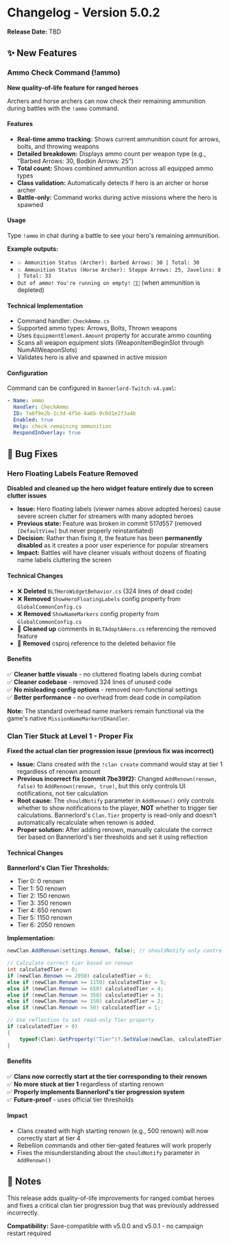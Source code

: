 # Changelog - Version 5.0.2

**Release Date:** TBD

## ✨ New Features

### Ammo Check Command (!ammo)

**New quality-of-life feature for ranged heroes**

Archers and horse archers can now check their remaining ammunition during battles with the `!ammo` command.

#### Features

- **Real-time ammo tracking:** Shows current ammunition count for arrows, bolts, and throwing weapons
- **Detailed breakdown:** Displays ammo count per weapon type (e.g., "Barbed Arrows: 30, Bodkin Arrows: 25")
- **Total count:** Shows combined ammunition across all equipped ammo types
- **Class validation:** Automatically detects if hero is an archer or horse archer
- **Battle-only:** Command works during active missions where the hero is spawned

#### Usage

Type `!ammo` in chat during a battle to see your hero's remaining ammunition.

**Example outputs:**
- `💥 Ammunition Status (Archer): Barbed Arrows: 30 | Total: 30`
- `💥 Ammunition Status (Horse Archer): Steppe Arrows: 25, Javelins: 8 | Total: 33`
- `Out of ammo! You're running on empty! 🏹💨` (when ammunition is depleted)

#### Technical Implementation

- Command handler: `CheckAmmo.cs`
- Supported ammo types: Arrows, Bolts, Thrown weapons
- Uses `EquipmentElement.Amount` property for accurate ammo counting
- Scans all weapon equipment slots (WeaponItemBeginSlot through NumAllWeaponSlots)
- Validates hero is alive and spawned in active mission

#### Configuration

Command can be configured in `Bannerlord-Twitch-v4.yaml`:
```yaml
- Name: ammo
  Handler: CheckAmmo
  ID: 7a8f9e2b-1c3d-4f5e-8a6b-9c0d1e2f3a4b
  Enabled: true
  Help: check remaining ammunition
  RespondInOverlay: true
```

## 🐛 Bug Fixes

### Hero Floating Labels Feature Removed

**Disabled and cleaned up the hero widget feature entirely due to screen clutter issues**

- **Issue:** Hero floating labels (viewer names above adopted heroes) cause severe screen clutter for streamers with many adopted heroes
- **Previous state:** Feature was broken in commit 517d557 (removed `[DefaultView]` but never properly reinstantiated)
- **Decision:** Rather than fixing it, the feature has been **permanently disabled** as it creates a poor user experience for popular streamers
- **Impact:** Battles will have cleaner visuals without dozens of floating name labels cluttering the screen

#### Technical Changes

- ❌ **Deleted** `BLTHeroWidgetBehavior.cs` (324 lines of dead code)
- ❌ **Removed** `ShowHeroFloatingLabels` config property from `GlobalCommonConfig.cs`
- ❌ **Removed** `ShowNameMarkers` config property from `GlobalCommonConfig.cs` 
- 🧹 **Cleaned up** comments in `BLTAdoptAHero.cs` referencing the removed feature
- 🧹 **Removed** csproj reference to the deleted behavior file

#### Benefits

✅ **Cleaner battle visuals** - no cluttered floating labels during combat  
✅ **Cleaner codebase** - removed 324 lines of unused code  
✅ **No misleading config options** - removed non-functional settings  
✅ **Better performance** - no overhead from dead code in compilation

**Note:** The standard overhead name markers remain functional via the game's native `MissionNameMarkerUIHandler`.

### Clan Tier Stuck at Level 1 - Proper Fix

**Fixed the actual clan tier progression issue (previous fix was incorrect)**

- **Issue:** Clans created with the `!clan create` command would stay at tier 1 regardless of renown amount
- **Previous incorrect fix (commit 7be39f2):** Changed `AddRenown(renown, false)` to `AddRenown(renown, true)`, but this only controls UI notifications, not tier calculation
- **Root cause:** The `shouldNotify` parameter in `AddRenown()` only controls whether to show notifications to the player, **NOT** whether to trigger tier calculations. Bannerlord's `Clan.Tier` property is read-only and doesn't automatically recalculate when renown is added.
- **Proper solution:** After adding renown, manually calculate the correct tier based on Bannerlord's tier thresholds and set it using reflection

#### Technical Changes

**Bannerlord's Clan Tier Thresholds:**
- Tier 0: 0 renown
- Tier 1: 50 renown
- Tier 2: 150 renown
- Tier 3: 350 renown
- Tier 4: 650 renown
- Tier 5: 1150 renown
- Tier 6: 2050 renown

**Implementation:**
```csharp
newClan.AddRenown(settings.Renown, false); // shouldNotify only controls UI

// Calculate correct tier based on renown
int calculatedTier = 0;
if (newClan.Renown >= 2050) calculatedTier = 6;
else if (newClan.Renown >= 1150) calculatedTier = 5;
else if (newClan.Renown >= 650) calculatedTier = 4;
else if (newClan.Renown >= 350) calculatedTier = 3;
else if (newClan.Renown >= 150) calculatedTier = 2;
else if (newClan.Renown >= 50) calculatedTier = 1;

// Use reflection to set read-only Tier property
if (calculatedTier > 0)
{
    typeof(Clan).GetProperty("Tier")?.SetValue(newClan, calculatedTier);
}
```

#### Benefits

✅ **Clans now correctly start at the tier corresponding to their renown**  
✅ **No more stuck at tier 1** regardless of starting renown  
✅ **Properly implements Bannerlord's tier progression system**  
✅ **Future-proof** - uses official tier thresholds

#### Impact

- Clans created with high starting renown (e.g., 500 renown) will now correctly start at tier 4
- Rebellion commands and other tier-gated features will work properly
- Fixes the misunderstanding about the `shouldNotify` parameter in `AddRenown()`

## 📝 Notes

This release adds quality-of-life improvements for ranged combat heroes and fixes a critical clan tier progression bug that was previously addressed incorrectly.

**Compatibility:** Save-compatible with v5.0.0 and v5.0.1 - no campaign restart required
